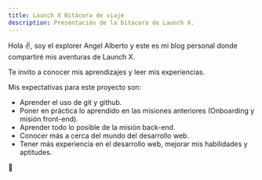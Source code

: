 ```yaml
---
title: Launch X Bitácora de viaje
description: Presentación de la bitacora de Launch X.
---
```


Hola ✌️, soy el explorer Angel Alberto y este es mi blog personal donde compartiré mis aventuras de Launch X.

Te invito a conocer mis aprendizajes y leer mis experiencias.

Mis expectativas para este proyecto son:

* Aprender el uso de git y github.
* Poner en práctica lo aprendido en las misiones anteriores (Onboarding y misión front-end).
* Aprender todo lo posible de la misión back-end.
* Conocer más a cerca del mundo del desarrollo web.
* Tener más experiencia en el desarrollo web, mejorar mis habilidades y aptitudes.

🚀
